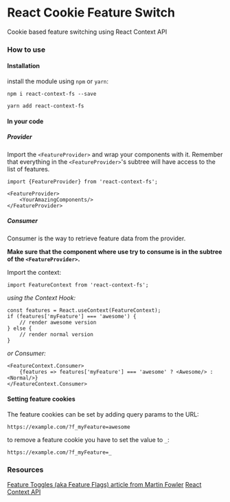 # React Cookie Feature Switch

Cookie based feature switching using React Context API

### How to use

#### Installation

install the module using `npm` or `yarn`:
```
npm i react-context-fs --save
```
```
yarn add react-context-fs
```

#### In your code

##### Provider

Import the `<FeatureProvider>` and wrap your components with it. Remember that everything in the `<FeatureProvider>`'s subtree will have access to the list of features.
```
import {FeatureProvider} from 'react-context-fs';
```

```
<FeatureProvider>
    <YourAmazingComponents/>
</FeatureProvider>
```

##### Consumer

Consumer is the way to retrieve feature data from the provider.

__Make sure that the component where use try to consume is in the subtree of the `<FeatureProvider>`.__

Import the context:
```
import FeatureContext from 'react-context-fs';
```

_using the  Context Hook:_


```
const features = React.useContext(FeatureContext);
if (features['myFeature'] === 'awesome') {
    // render awesome version
} else {
    // render normal version
}
```

_or Consumer:_

```
<FeatureContext.Consumer>
    {features => features['myFeature'] === 'awesome' ? <Awesome/> : <Normal/>}
</FeatureContext.Consumer>
```

#### Setting feature cookies

The feature cookies can be set by adding query params to the URL:

`https://example.com/?f_myFeature=awesome`

to remove a feature cookie you have to set the value to `_`:

`https://example.com/?f_myFeature=_`

### Resources

[Feature Toggles (aka Feature Flags) article from Martin Fowler](https://martinfowler.com/articles/feature-toggles.html)
[React Context API](https://reactjs.org/docs/context.html)

